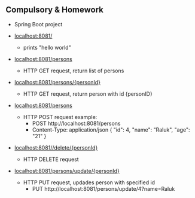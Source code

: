 Compulsory & Homework
-
- Spring Boot project

- [localhost:8081/](https://localhost:8081)
  - prints "hello world"
- [localhost:8081/persons](https://localhost:8081/persons)
  - HTTP GET request, return list of persons
- [localhost:8081/persons/{personId}](https://localhost:8081/2)    
  - HTTP GET request, return person with id {personID}
- [localhost:8081/persons](https://localhost:8081/persons)  
  - HTTP POST request example:
      - POST http://localhost:8081/persons
      - Content-Type: application/json
{
  "id": 4,
  "name": "Raluk",
  "age": "21"
}
- [localhost:8081//delete/{personId}](https://localhost:8081/persons/delete/1)
  - HTTP DELETE request
- [localhost:8081/persons/update/{personId}](https://localhost:8081/persons/update/{personId})  
  - HTTP PUT request, updades person with specified id   
    - PUT http://localhost:8081/persons/update/4?name=Raluk
